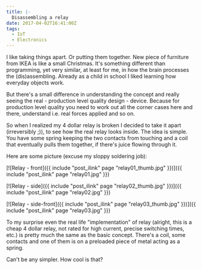 ```yaml
---
title: |-
  Disassembling a relay
date: 2017-04-02T16:41:00Z
tags:
  - IoT
  - Electronics
---
```

I like taking things apart. Or putting them together. New piece of furniture from IKEA is like a small Christmas. It's something different than programming, yet very similar, at least for me, in how the brain processes the (dis)assembling. Already as a child in school I liked learning how everyday objects work.

<!-- excerpt -->

But there's a small difference in understanding the concept and really seeing the real - production level quality design - device. Because for production level quality you need to work out all the corner cases here and there, understand i.e. real forces applied and so on.

So when I realized my 4 dollar relay is broken I decided to take it apart (irreversibly ;)), to see how the real relay looks inside. The idea is simple. You have some spring keeping the two contacts from touching and a coil that eventually pulls them together, if there's juice flowing through it.

Here are some picture (excuse my sloppy soldering job):

[![Relay - front]({{ include "post_ilink" page "relay01_thumb.jpg" }})]({{ include "post_ilink" page "relay01.jpg" }})

[![Relay - side]({{ include "post_ilink" page "relay02_thumb.jpg" }})]({{ include "post_ilink" page "relay02.jpg" }})

[![Relay - side-front]({{ include "post_ilink" page "relay03_thumb.jpg" }})]({{ include "post_ilink" page "relay03.jpg" }})

To my surprise even the real life "implementation" of relay (alright, this is a cheap 4 dollar relay, not rated for high current, precise switching times, etc.) is pretty much the same as the basic concept. There's a coil, some contacts and one of them is on a preloaded piece of metal acting as a spring.

Can't be any simpler. How cool is that?